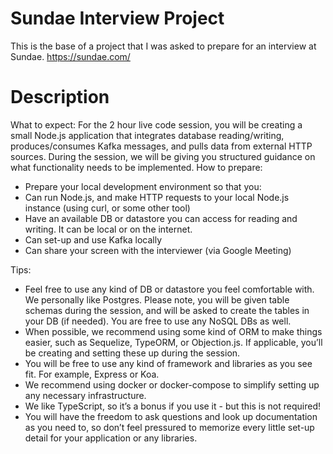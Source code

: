 # Sundae Interview Project
This is the base of a project that I was asked to prepare for an interview at Sundae. https://sundae.com/

# Description
What to expect:
For the 2 hour live code session, you will be creating a small Node.js application that integrates
database reading/writing, produces/consumes Kafka messages, and pulls data from external
HTTP sources.
During the session, we will be giving you structured guidance on what functionality needs to be
implemented.
How to prepare:
- Prepare your local development environment so that you:
- Can run Node.js, and make HTTP requests to your local Node.js instance (using
curl, or some other tool)
- Have an available DB or datastore you can access for reading and writing. It can
be local or on the internet.
- Can set-up and use Kafka locally
- Can share your screen with the interviewer (via Google Meeting)

Tips:
- Feel free to use any kind of DB or datastore you feel comfortable with. We personally
like Postgres. Please note, you will be given table schemas during the session, and will
be asked to create the tables in your DB (if needed). You are free to use any NoSQL
DBs as well.
- When possible, we recommend using some kind of ORM to make things easier, such as
Sequelize, TypeORM, or Objection.js. If applicable, you’ll be creating and setting
these up during the session.
- You will be free to use any kind of framework and libraries as you see fit. For example,
Express or Koa.
- We recommend using docker or docker-compose to simplify setting up any necessary
infrastructure.
- We like TypeScript, so it’s a bonus if you use it - but this is not required!
- You will have the freedom to ask questions and look up documentation as you need to,
so don’t feel pressured to memorize every little set-up detail for your application or any
libraries.